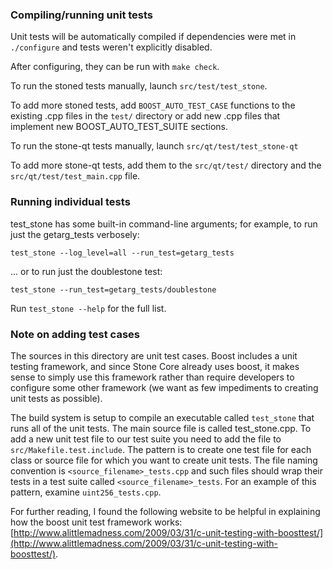 ### Compiling/running unit tests

Unit tests will be automatically compiled if dependencies were met in `./configure`
and tests weren't explicitly disabled.

After configuring, they can be run with `make check`.

To run the stoned tests manually, launch `src/test/test_stone`.

To add more stoned tests, add `BOOST_AUTO_TEST_CASE` functions to the existing
.cpp files in the `test/` directory or add new .cpp files that
implement new BOOST_AUTO_TEST_SUITE sections.

To run the stone-qt tests manually, launch `src/qt/test/test_stone-qt`

To add more stone-qt tests, add them to the `src/qt/test/` directory and
the `src/qt/test/test_main.cpp` file.

### Running individual tests

test_stone has some built-in command-line arguments; for
example, to run just the getarg_tests verbosely:

    test_stone --log_level=all --run_test=getarg_tests

... or to run just the doublestone test:

    test_stone --run_test=getarg_tests/doublestone

Run `test_stone --help` for the full list.

### Note on adding test cases

The sources in this directory are unit test cases.  Boost includes a
unit testing framework, and since Stone Core already uses boost, it makes
sense to simply use this framework rather than require developers to
configure some other framework (we want as few impediments to creating
unit tests as possible).

The build system is setup to compile an executable called `test_stone`
that runs all of the unit tests.  The main source file is called
test_stone.cpp. To add a new unit test file to our test suite you need
to add the file to `src/Makefile.test.include`. The pattern is to create 
one test file for each class or source file for which you want to create 
unit tests.  The file naming convention is `<source_filename>_tests.cpp` 
and such files should wrap their tests in a test suite 
called `<source_filename>_tests`. For an example of this pattern, 
examine `uint256_tests.cpp`.

For further reading, I found the following website to be helpful in
explaining how the boost unit test framework works:
[http://www.alittlemadness.com/2009/03/31/c-unit-testing-with-boosttest/](http://www.alittlemadness.com/2009/03/31/c-unit-testing-with-boosttest/).
